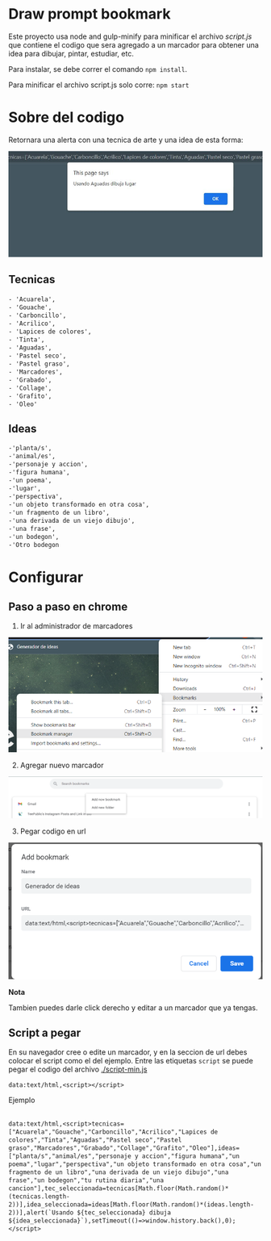 # Draw prompt bookmark
Este proyecto usa node and gulp-minify para minificar el archivo *script.js* que contiene el codigo que sera agregado a un marcador para obtener una idea para dibujar, pintar, estudiar, etc.

Para instalar, se debe correr el comando ``npm install``.

Para minificar el archivo script.js solo corre:  ``npm start ``

# Sobre del codigo

Retornara una alerta con una tecnica de arte y una idea de esta forma: 

![Alerta que dice Usando Aguadas dibuja lugar](./doc_images/alertSample.jpg?raw=true "Ejemplo alerta mensaje ")

## Tecnicas 
    - 'Acuarela',
    - 'Gouache',
    - 'Carboncillo',
    - 'Acrilico',
    - 'Lapices de colores',
    - 'Tinta',
    - 'Aguadas',
    - 'Pastel seco',
    - 'Pastel graso',
    - 'Marcadores',
    - 'Grabado',
    - 'Collage',
    - 'Grafito',
    - 'Oleo'

## Ideas 
    -'planta/s',
    -'animal/es',
    -'personaje y accion',
    -'figura humana',
    -'un poema',
    -'lugar',
    -'perspectiva',
    -'un objeto transformado en otra cosa',
    -'un fragmento de un libro',
    -'una derivada de un viejo dibujo',
    -'una frase',
    -'un bodegon',
    -'Otro bodegon

# Configurar 

## Paso a paso en chrome 

1. Ir al administrador de marcadores

![Administrador de marcadores](./doc_images/bookmark_1.png?raw=true "Acceso bookmar manager")

2. Agregar nuevo marcador 

![Nuevo marcador](./doc_images/bookmark_2.png?raw=true "Nuevo marcador")

3. Pegar codigo en url

![Configuracion de bookmark](./doc_images/bookmark_3.png?raw=true "Configurar bookmark")

**Nota**

Tambien puedes darle click derecho y editar a un marcador que ya tengas.

## Script a pegar
En su navegador cree o edite un marcador, y en la seccion de url debes colocar el script como el del ejemplo. Entre las etiquetas `script` se puede pegar el codigo del archivo [./script-min.js](./script-min.js)

```
data:text/html,<script></script>
```

Ejemplo 

```

data:text/html,<script>tecnicas=["Acuarela","Gouache","Carboncillo","Acrilico","Lapices de colores","Tinta","Aguadas","Pastel seco","Pastel graso","Marcadores","Grabado","Collage","Grafito","Oleo"],ideas=["planta/s","animal/es","personaje y accion","figura humana","un poema","lugar","perspectiva","un objeto transformado en otra cosa","un fragmento de un libro","una derivada de un viejo dibujo","una frase","un bodegon","tu rutina diaria","una cancion"],tec_seleccionada=tecnicas[Math.floor(Math.random()*(tecnicas.length-2))],idea_seleccionada=ideas[Math.floor(Math.random()*(ideas.length-2))],alert(`Usando ${tec_seleccionada} dibuja ${idea_seleccionada}`),setTimeout(()=>window.history.back(),0);</script>

```